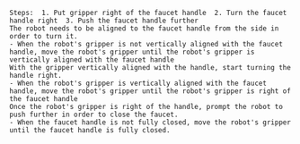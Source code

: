 
    Steps:  1. Put gripper right of the faucet handle  2. Turn the faucet handle right  3. Push the faucet handle further
    The robot needs to be aligned to the faucet handle from the side in order to turn it.
    - When the robot's gripper is not vertically aligned with the faucet handle, move the robot's gripper until the robot's gripper is vertically aligned with the faucet handle
    With the gripper vertically aligned with the handle, start turning the handle right.
    - When the robot's gripper is vertically aligned with the faucet handle, move the robot's gripper until the robot's gripper is right of the faucet handle
    Once the robot's gripper is right of the handle, prompt the robot to push further in order to close the faucet.
    - When the faucet handle is not fully closed, move the robot's gripper until the faucet handle is fully closed.